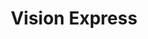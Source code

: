 ---
title: "Vision Express"
url: /bangalore/vision-express-swamy-vivekananda-road/
shop: Optiker
---